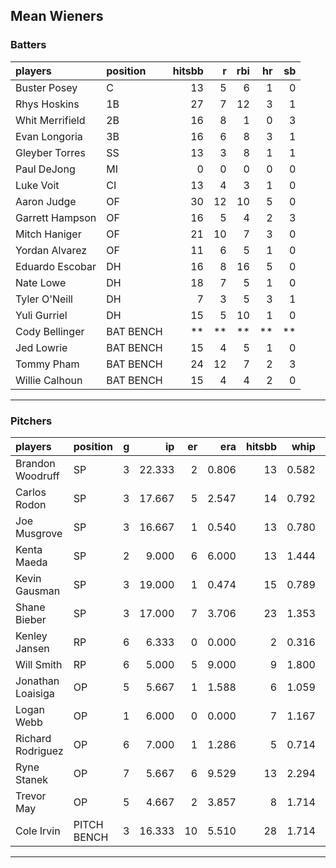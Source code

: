 ## Mean Wieners

### Batters

 
|players         |position  | hitsbb|  r| rbi| hr| sb| 
|:---------------|:---------|------:|--:|---:|--:|--:| 
|Buster Posey    |C         |     13|  5|   6|  1|  0| 
|Rhys Hoskins    |1B        |     27|  7|  12|  3|  1| 
|Whit Merrifield |2B        |     16|  8|   1|  0|  3| 
|Evan Longoria   |3B        |     16|  6|   8|  3|  1| 
|Gleyber Torres  |SS        |     13|  3|   8|  1|  1| 
|Paul DeJong     |MI        |      0|  0|   0|  0|  0| 
|Luke Voit       |CI        |     13|  4|   3|  1|  0| 
|Aaron Judge     |OF        |     30| 12|  10|  5|  0| 
|Garrett Hampson |OF        |     16|  5|   4|  2|  3| 
|Mitch Haniger   |OF        |     21| 10|   7|  3|  0| 
|Yordan Alvarez  |OF        |     11|  6|   5|  1|  0| 
|Eduardo Escobar |DH        |     16|  8|  16|  5|  0| 
|Nate Lowe       |DH        |     18|  7|   5|  1|  0| 
|Tyler O'Neill   |DH        |      7|  3|   5|  3|  1| 
|Yuli Gurriel    |DH        |     15|  5|  10|  1|  0| 
|Cody Bellinger  |BAT BENCH |     **| **|  **| **| **| 
|Jed Lowrie      |BAT BENCH |     15|  4|   5|  1|  0| 
|Tommy Pham      |BAT BENCH |     24| 12|   7|  2|  3| 
|Willie Calhoun  |BAT BENCH |     15|  4|   4|  2|  0| 

* * *

### Pitchers

 
|players           |position    |  g|     ip| er|   era| hitsbb|  whip| so|  w| sv| 
|:-----------------|:-----------|--:|------:|--:|-----:|------:|-----:|--:|--:|--:| 
|Brandon Woodruff  |SP          |  3| 22.333|  2| 0.806|     13| 0.582| 22|  1|  0| 
|Carlos Rodon      |SP          |  3| 17.667|  5| 2.547|     14| 0.792| 28|  0|  0| 
|Joe Musgrove      |SP          |  3| 16.667|  1| 0.540|     13| 0.780| 22|  2|  0| 
|Kenta Maeda       |SP          |  2|  9.000|  6| 6.000|     13| 1.444|  8|  0|  0| 
|Kevin Gausman     |SP          |  3| 19.000|  1| 0.474|     15| 0.789| 29|  2|  0| 
|Shane Bieber      |SP          |  3| 17.000|  7| 3.706|     23| 1.353| 25|  1|  0| 
|Kenley Jansen     |RP          |  6|  6.333|  0| 0.000|      2| 0.316|  9|  0|  6| 
|Will Smith        |RP          |  6|  5.000|  5| 9.000|      9| 1.800|  8|  1|  1| 
|Jonathan Loaisiga |OP          |  5|  5.667|  1| 1.588|      6| 1.059|  3|  1|  1| 
|Logan Webb        |OP          |  1|  6.000|  0| 0.000|      7| 1.167|  4|  1|  0| 
|Richard Rodriguez |OP          |  6|  7.000|  1| 1.286|      5| 0.714|  4|  2|  0| 
|Ryne Stanek       |OP          |  7|  5.667|  6| 9.529|     13| 2.294|  7|  0|  0| 
|Trevor May        |OP          |  5|  4.667|  2| 3.857|      8| 1.714|  6|  0|  0| 
|Cole Irvin        |PITCH BENCH |  3| 16.333| 10| 5.510|     28| 1.714|  5|  0|  0| 


* * *



